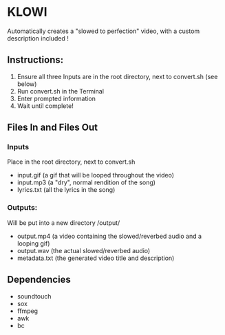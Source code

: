 # KLOWI

Automatically creates a "slowed to perfection" video, with a custom description included !

## Instructions:
1. Ensure all three Inputs are in the root directory, next to convert.sh (see below)
2. Run convert.sh in the Terminal
3. Enter prompted information
4. Wait until complete!

## Files In and Files Out
### Inputs
Place in the root directory, next to convert.sh
 - input.gif (a gif that will be looped throughout the video)
 - input.mp3 (a "dry", normal rendition of the song)
 - lyrics.txt (all the lyrics in the song)
 
### Outputs:
Will be put into a new directory /output/
 - output.mp4 (a video containing the slowed/reverbed audio and a looping gif)
 - output.wav (the actual slowed/reverbed audio)
 - metadata.txt (the generated video title and description)

## Dependencies
 - soundtouch
 - sox
 - ffmpeg
 - awk
 - bc
